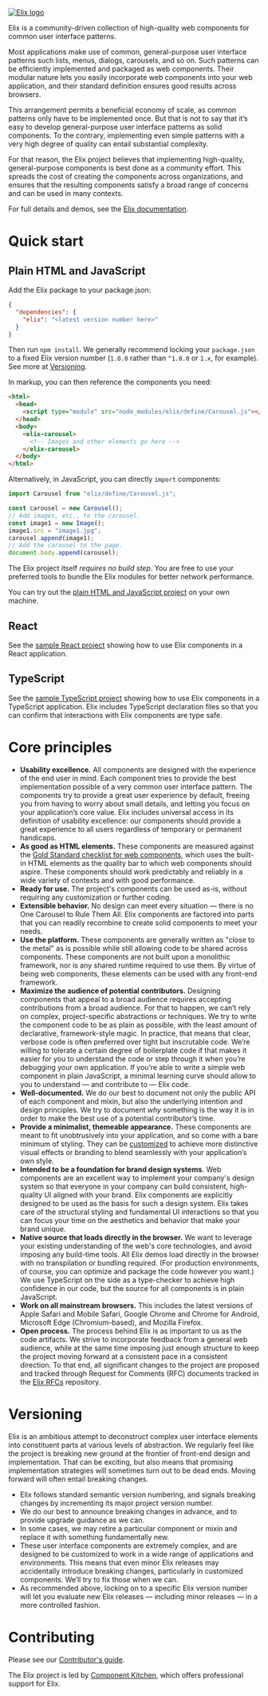 [![Elix logo](demos/logo.png)](https://component.kitchen/elix)

Elix is a community-driven collection of high-quality web components for common user interface patterns.

Most applications make use of common, general-purpose user interface patterns such lists, menus, dialogs, carousels, and so on. Such patterns can be efficiently implemented and packaged as web components. Their modular nature lets you easily incorporate web components into your web application, and their standard definition ensures good results across browsers.

This arrangement permits a beneficial economy of scale, as common patterns only have to be implemented once. But that is not to say that it’s easy to develop general-purpose user interface patterns as solid components. To the contrary, implementing even simple patterns with a very high degree of quality can entail substantial complexity.

For that reason, the Elix project believes that implementing high-quality, general-purpose components is best done as a community effort. This spreads the cost of creating the components across organizations, and ensures that the resulting components satisfy a broad range of concerns and can be used in many contexts.

For full details and demos, see the [Elix documentation](https://component.kitchen/elix).

# Quick start

## Plain HTML and JavaScript

Add the Elix package to your package.json:

```json
{
  "dependencies": {
    "elix": "<latest version number here>"
  }
}
```

Then run `npm install`. We generally recommend locking your `package.json` to a fixed Elix version number (`1.0.0` rather than `^1.0.0` or `1.x`, for example). See more at [Versioning](#versioning).

In markup, you can then reference the components you need:

```html
<html>
  <head>
    <script type="module" src="node_modules/elix/define/Carousel.js"></script>
  </head>
  <body>
    <elix-carousel>
      <!-- Images and other elements go here -->
    </elix-carousel>
  </body>
</html>
```

Alternatively, in JavaScript, you can directly `import` components:

```js
import Carousel from "elix/define/Carousel.js";

const carousel = new Carousel();
// Add images, etc., to the carousel.
const image1 = new Image();
image1.src = "image1.jpg";
carousel.append(image1);
// Add the carousel to the page.
document.body.append(carousel);
```

The Elix project itself _requires no build step_. You are free to use your preferred tools to bundle the Elix modules for better network performance.

You can try out the [plain HTML and JavaScript project](https://github.com/elix/plain-example) on your own machine.

## React

See the [sample React project](https://github.com/elix/react-example) showing how to use Elix components in a React application.

## TypeScript

See the [sample TypeScript project](https://github.com/elix/typescript-example) showing how to use Elix components in a TypeScript application. Elix includes TypeScript declaration files so that you can confirm that interactions with Elix components are type safe.

# Core principles

- **Usability excellence.** All components are designed with the experience of the end user in mind. Each component tries to provide the best implementation possible of a very common user interface pattern. The components try to provide a great user experience by default, freeing you from having to worry about small details, and letting you focus on your application’s core value. Elix includes universal access in its definition of usability excellence: our components should provide a great experience to all users regardless of temporary or permanent handicaps.
- **As good as HTML elements.** These components are measured against the [Gold Standard checklist for web components](https://github.com/webcomponents/gold-standard/wiki), which uses the built-in HTML elements as the quality bar to which web components should aspire. These components should work predictably and reliably in a wide variety of contexts and with good performance.
- **Ready for use.** The project's components can be used as-is, without requiring any customization or further coding.
- **Extensible behavior.** No design can meet every situation — there is no One Carousel to Rule Them All. Elix components are factored into parts that you can readily recombine to create solid components to meet your needs.
- **Use the platform.** These components are generally written as "close to the metal" as is possible while still allowing code to be shared across components. These components are not built upon a monolithic framework, nor is any shared runtime required to use them. By virtue of being web components, these elements can be used with any front-end framework.
- **Maximize the audience of potential contributors.** Designing components that appeal to a broad audience requires accepting contributions from a broad audience. For that to happen, we can’t rely on complex, project-specific abstractions or techniques. We try to write the component code to be as plain as possible, with the least amount of declarative, framework-style magic. In practice, that means that clear, verbose code is often preferred over tight but inscrutable code. We’re willing to tolerate a certain degree of boilerplate code if that makes it easier for you to understand the code or step through it when you’re debugging your own application. If you’re able to write a simple web component in plain JavaScript, a minimal learning curve should allow to you to understand — and contribute to — Elix code.
- **Well-documented.** We do our best to document not only the public API of each component and mixin, but also the underlying intention and design principles. We try to document _why_ something is the way it is in order to make the best use of a potential contributor’s time.
- **Provide a minimalist, themeable appearance.** These components are meant to fit unobtrusively into your application, and so come with a bare minimum of styling. They can be [customized](https://component.kitchen/elix/customizing) to achieve more distinctive visual effects or branding to blend seamlessly with your application’s own style.
- **Intended to be a foundation for brand design systems.** Web components are an excellent way to implement your company's design system so that everyone in your company can build consistent, high-quality UI aligned with your brand. Elix components are explicitly designed to be used as the basis for such a design system. Elix takes care of the structural styling and fundamental UI interactions so that you can focus your time on the aesthetics and behavior that make your brand unique.
- **Native source that loads directly in the browser.** We want to leverage your existing understanding of the web's core technologies, and avoid imposing any build-time tools. All Elix demos load directly in the browser with no transpilation or bundling required. (For production environments, of course, you can optimize and package the code however you want.) We use TypeScript on the side as a type-checker to achieve high confidence in our code, but the source for all components is in plain JavaScript.
- **Work on all mainstream browsers.** This includes the latest versions of Apple Safari and Mobile Safari, Google Chrome and Chrome for Android, Microsoft Edge (Chromium-based), and Mozilla Firefox.
- **Open process.** The process behind Elix is as important to us as the code artifacts. We strive to incorporate feedback from a general web audience, while at the same time imposing just enough structure to keep the project moving forward at a consistent pace in a consistent direction. To that end, all significant changes to the project are proposed and tracked through Request for Comments (RFC) documents tracked in the [Elix RFCs](https://github.com/elix/rfcs) repository.

# Versioning

Elix is an ambitious attempt to deconstruct complex user interface elements into constituent parts at various levels of abstraction. We regularly feel like the project is breaking new ground at the frontier of front-end design and implementation. That can be exciting, but also means that promising implementation strategies will sometimes turn out to be dead ends. Moving forward will often entail breaking changes.

- Elix follows standard semantic version numbering, and signals breaking changes by incrementing its major project version number.
- We do our best to announce breaking changes in advance, and to provide upgrade guidance as we can.
- In some cases, we may retire a particular component or mixin and replace it with something fundamentally new.
- These user interface components are extremely complex, and are designed to be customized to work in a wide range of applications and environments. This means that even minor Elix releases may accidentally introduce breaking changes, particularly in customized components. We’ll try to fix those when we can.
- As recommended above, locking on to a specific Elix version number will let you evaluate new Elix releases — including minor releases — in a more controlled fashion.

# Contributing

Please see our [Contributor's guide](Contributing.md).

The Elix project is led by [Component Kitchen](https://component.kitchen), which offers professional support for Elix.
